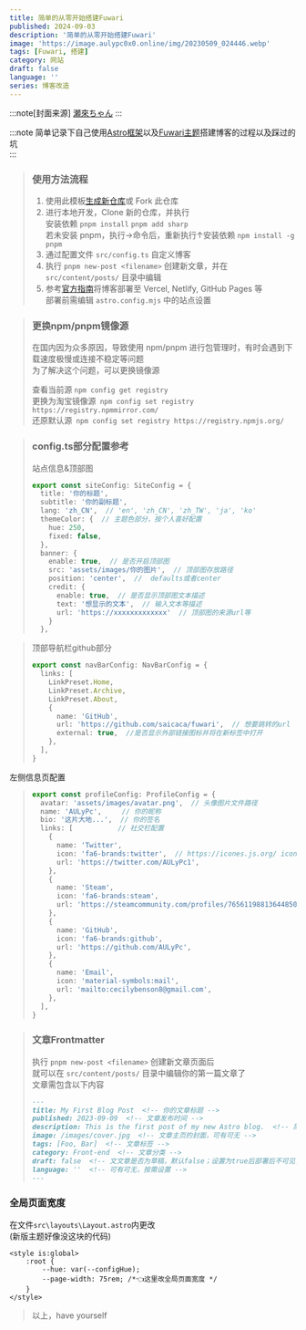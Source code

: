 ```yaml
---
title: 简单的从零开始搭建Fuwari
published: 2024-09-03
description: '简单的从零开始搭建Fuwari'
image: 'https://image.aulypc0x0.online/img/20230509_024446.webp'
tags: [Fuwari, 搭建]
category: 网站
draft: false
language: ''
series: 博客改造
---
```

:::note[封面来源]
[瀬來ちゃん](https://x.com/sera_01282739/status/1632719614085054465)
:::

:::note
简单记录下自己使用[Astro框架](https://github.com/withastro/astro)以及[Fuwari主题](https://github.com/saicaca/fuwari)搭建博客的过程以及踩过的坑  
:::

> ### 使用方法流程
> 1. 使用此模板[生成新仓库](https://github.com/new?template_name=fuwari&template_owner=saicaca)或 Fork 此仓库
> 2. 进行本地开发，Clone 新的仓库，并执行  
> 安装依赖 ```pnpm install``` ```pnpm add sharp```  
> 若未安装 pnpm，执行→命令后，重新执行↑安装依赖 ```npm install -g pnpm```  
> 3. 通过配置文件 ```src/config.ts``` 自定义博客
> 4. 执行 ```pnpm new-post <filename>``` 创建新文章，并在 ```src/content/posts/``` 目录中编辑
> 5. 参考[官方指南](https://docs.astro.build/zh-cn/guides/deploy/)将博客部署至 Vercel, Netlify, GitHub Pages 等  
> 部署前需编辑 ```astro.config.mjs``` 中的站点设置  

> ### 更换npm/pnpm镜像源
> 在国内因为众多原因，导致使用 npm/pnpm 进行包管理时，有时会遇到下载速度极慢或连接不稳定等问题  
> 为了解决这个问题，可以更换镜像源  
> 
> 查看当前源 ```npm config get registry```  
> 更换为淘宝镜像源``` npm config set registry https://registry.npmmirror.com/```  
> 还原默认源``` npm config set registry https://registry.npmjs.org/```  

> ### config.ts部分配置参考
>  站点信息&顶部图
> ```ts file=src\config.ts
> export const siteConfig: SiteConfig = {
>   title: '你的标题',
>   subtitle: '你的副标题',
>   lang: 'zh_CN',  // 'en', 'zh_CN', 'zh_TW', 'ja', 'ko'
>   themeColor: {  // 主题色部分，按个人喜好配置
>     hue: 250,
>     fixed: false,
>   },
>   banner: {
>     enable: true,  // 是否开启顶部图
>     src: 'assets/images/你的图片',  // 顶部图存放路径
>     position: 'center',  //  defaults或者center
>     credit: {
>       enable: true,  // 是否显示顶部图文本描述
>       text: '想显示的文本',  // 输入文本等描述
>       url: 'https://xxxxxxxxxxxxx'  // 顶部图的来源url等
>     }
>   },

> 顶部导航栏github部分
> ```ts file=src\config.ts
> export const navBarConfig: NavBarConfig = {
>   links: [
>     LinkPreset.Home,
>     LinkPreset.Archive,
>     LinkPreset.About,
>     {
>       name: 'GitHub',
>       url: 'https://github.com/saicaca/fuwari',  // 想要跳转的url
>       external: true,  //是否显示外部链接图标并将在新标签中打开
>     },
>   ],
> }
> ```

左侧信息页配置
> ```ts file=src\config.ts
> export const profileConfig: ProfileConfig = {
>   avatar: 'assets/images/avatar.png',  // 头像图片文件路径
>   name: 'AULyPc',     // 你的昵称
>   bio: '这片大地...',  // 你的签名
>   links: [           // 社交栏配置
>     {
>       name: 'Twitter',
>       icon: 'fa6-brands:twitter',  // https://icones.js.org/ icon图标网站
>       url: 'https://twitter.com/AULyPc1',
>     },
>     {
>       name: 'Steam',
>       icon: 'fa6-brands:steam',
>       url: 'https://steamcommunity.com/profiles/76561198813644850/',
>     },
>     {
>       name: 'GitHub',
>       icon: 'fa6-brands:github',
>       url: 'https://github.com/AULyPc',
>     },
>     {
>       name: 'Email',
>       icon: 'material-symbols:mail',
>       url: 'mailto:cecilybenson8@gmail.com',
>     },
>   ],
> }
> ```

> ### 文章Frontmatter
> 执行 ```pnpm new-post <filename>``` 创建新文章页面后  
> 就可以在 ```src/content/posts/``` 目录中编辑你的第一篇文章了  
> 文章需包含以下内容  
> ```md
> ---
> title: My First Blog Post  <!-- 你的文章标题 -->
> published: 2023-09-09  <!-- 文章发布时间 -->
> description: This is the first post of my new Astro blog.  <!-- 简单描述你的文章，可有可无 -->
> image: /images/cover.jpg  <!-- 文章主页的封面，可有可无 -->
> tags: [Foo, Bar]  <!-- 文章标签 -->
> category: Front-end  <!-- 文章分类 -->
> draft: false  <!-- 文文章是否为草稿，默认false；设置为true后部署后不可见，但本地开发预览时仍可见 -->
> language: ''  <!-- 可有可无，按需设置 -->
> ---
> ```
> 
### 全局页面宽度
在文件```src\layouts\Layout.astro```内更改  
(新版主题好像没这块的代码)  
```astro file=src\layouts\Layout.astro
<style is:global>
	:root {
		--hue: var(--configHue);
		--page-width: 75rem; /*👈这里改全局页面宽度 */
	}
</style>
```
> 以上，have yourself  
